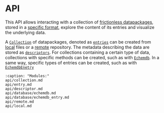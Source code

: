 API
===

This API allows interacting with a collection of
[frictionless datapackages](https://frictionlessdata.io/), stored in a [specific format](usage/unitpackage.md), explore the content of its entries and visualize the underlying data.

A [`Collection`](api/collection.md) of datapackages, denoted as [`entries`](api/entry.md) can be created from [local](api/local.md) files or a [remote](api/remote.md) repository. The metadata describing the data are stored as [`descriptors`](api/descriptor.md).
For collections containing a certain type of data, collections with specific methods can be created, such as with [`Echemdb`](api/database/echemdb.md). In a same way, specific types of entries can be created, such as with [`EchemdbEnetry`](api/database/echemdb_entry.md)

```{toctree}
:caption: "Modules:"
api/collection.md
api/entry.md
api/descriptor.md
api/database/echemdb.md
api/database/echemdb_entry.md
api/remote.md
api/local.md
```
